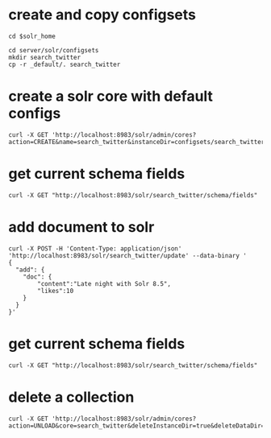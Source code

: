 # create and copy configsets
```
cd $solr_home

cd server/solr/configsets
mkdir search_twitter
cp -r _default/. search_twitter
```

# create a solr core with default configs
```
curl -X GET 'http://localhost:8983/solr/admin/cores?action=CREATE&name=search_twitter&instanceDir=configsets/search_twitter'
```
# get current schema fields
```
curl -X GET "http://localhost:8983/solr/search_twitter/schema/fields"
```
# add document to solr
```
curl -X POST -H 'Content-Type: application/json' 'http://localhost:8983/solr/search_twitter/update' --data-binary '
{
  "add": {
    "doc": {
        "content":"Late night with Solr 8.5",
        "likes":10
	}
  }
}'
```
# get current schema fields
```
curl -X GET "http://localhost:8983/solr/search_twitter/schema/fields"
```
# delete a collection
```
curl -X GET 'http://localhost:8983/solr/admin/cores?action=UNLOAD&core=search_twitter&deleteInstanceDir=true&deleteDataDir=true'
```
